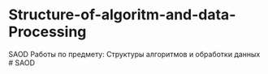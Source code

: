 # Structure-of-algoritm-and-data-Processing
SAOD
Работы по предмету: Структуры алгоритмов и обработки данных
#   S A O D 
 
 
